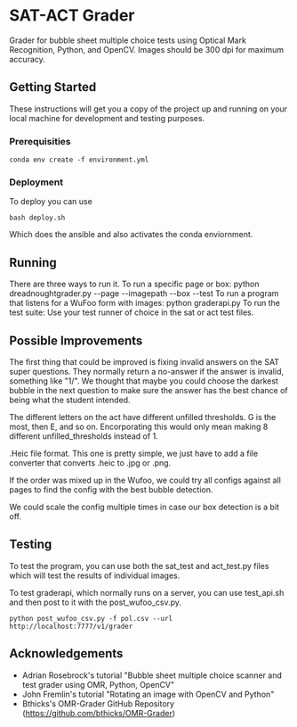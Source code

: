 # SAT-ACT Grader
Grader for bubble sheet multiple choice tests using Optical Mark Recognition, Python, and OpenCV. Images should be 300 dpi for maximum accuracy.

## Getting Started
These instructions will get you a copy of the project up and running on your local machine for development and testing purposes.

### Prerequisities
```
conda env create -f environment.yml
```

### Deployment
To deploy you can  use 
```
bash deploy.sh
```
Which does the ansible and also activates the conda enviornment.
## Running
There are three ways to run it. 
To run a specific page or box: python dreadnoughtgrader.py --page --imagepath --box --test
To run a program that listens for a WuFoo form with images: python graderapi.py
To run the test suite: Use your test runner of choice in the sat or act test files.

## Possible Improvements
The first thing that could be improved is fixing invalid answers on the SAT super questions. They normally return a no-answer if the answer is invalid, something like "1/". We thought that maybe you could choose the darkest bubble in the next question to make sure the answer has the best chance of being what the student intended.

The different letters on the act have different unfilled thresholds. G is the most, then E, and so on. Encorporating this would only mean making 8 different unfilled_thresholds instead of 1.

.Heic file format. This one is pretty simple, we just have to add a file converter that converts .heic to .jpg or .png.

If the order was mixed up in the Wufoo, we could try  all configs against all pages to find the config with the best bubble detection.

We could scale the config multiple times in case our box detection is a bit off.

## Testing
To test the program, you can use both the sat_test and act_test.py files which will test the results of individual images.

To test graderapi, which normally runs on a server, you can use test_api.sh and then post to it with the post_wufoo_csv.py. 
```
python post_wufoo_csv.py -f pol.csv --url http://localhost:7777/v1/grader
```


## Acknowledgements
* Adrian Rosebrock's tutorial "Bubble sheet multiple choice scanner and test grader using OMR, Python, OpenCV"
* John Fremlin's tutorial "Rotating an image with OpenCV and Python"
* Bthicks's OMR-Grader GitHub Repository (https://github.com/bthicks/OMR-Grader)
